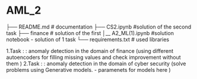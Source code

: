 # AML_2
├── README.md  # documentation 
├── CS2.ipynb #solution of the second task
├── finance  # solution of the first 
│__  A2_ML(1).ipynb #solution notebook - solution of 1 task
└── requirements.txt # used libraries


1.Task : : anomaly detection in the domain of finance (using  different autoencoders for filling missing values and check improvement without them )
2.Task : : anomaly detection in the domain of cyber security (solve problems using Generative models. - paramenets for models here )
